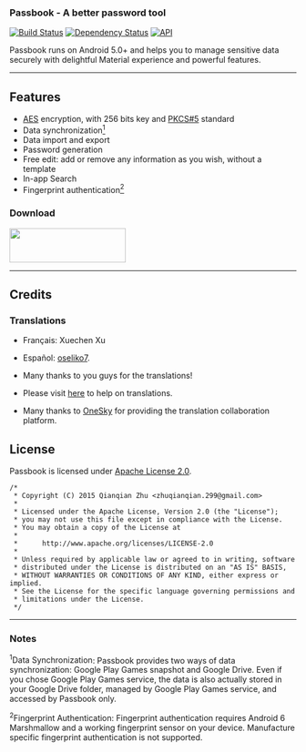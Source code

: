 ### Passbook - A better password tool

[![Build Status][travis-image]][travis-url]  [![Dependency Status][dependency-image]][dependency-url]  [![API][api-image]][api-url]

Passbook runs on Android 5.0+  and helps you to manage sensitive data securely with delightful Material experience and powerful features.

---

## Features

* [AES](http://en.wikipedia.org/wiki/Advanced_Encryption_Standard) encryption, with 256 bits key and [PKCS#5](http://en.wikipedia.org/wiki/PBKDF2) standard
* Data synchronization[<sup>1</sup>](#note1)
* Data import and export
* Password generation
* Free edit: add or remove any information as you wish, without a template
* In-app Search
* Fingerprint authentication[<sup>2</sup>](#note2)

### Download

<a href="https://play.google.com/store/apps/details?id=com.z299studio.pbfree"><img src="https://play.google.com/intl/en_us/badges/images/apps/en-play-badge.png" height="60" width="204" ></a>

---

## Credits

### Translations

* Français: Xuechen Xu
* Español: [oseliko7](https://github.com/joseliko7).
* Many thanks to you guys for the translations!

* Please visit [here](https://299studio.oneskyapp.com/collaboration/project?id=39783) to help on translations.
* Many thanks to [OneSky](http://www.oneskyapp.com) for providing the translation collaboration platform.

## License

Passbook is licensed under [Apache License 2.0](LICENSE).

    /*
     * Copyright (C) 2015 Qianqian Zhu <zhuqianqian.299@gmail.com>
     *
     * Licensed under the Apache License, Version 2.0 (the "License");
     * you may not use this file except in compliance with the License.
     * You may obtain a copy of the License at
     *
     *      http://www.apache.org/licenses/LICENSE-2.0
     *
     * Unless required by applicable law or agreed to in writing, software
     * distributed under the License is distributed on an "AS IS" BASIS,
     * WITHOUT WARRANTIES OR CONDITIONS OF ANY KIND, either express or implied.
     * See the License for the specific language governing permissions and
     * limitations under the License.
     */
---

### Notes

<a name="note1" id="md_anchor"><sup>1</sup>Data Synchronization</a>: Passbook provides two ways of data synchronization: Google Play Games snapshot and Google Drive. Even if you chose Google Play Games service, the data is also actually stored in your Google Drive folder, managed by Google Play Games service, and accessed by Passbook only.

<a name="note2" id="md_anchor"><sup>2</sup>Fingerprint Authentication</a>: Fingerprint authentication requires Android 6 Marshmallow and a working fingerprint sensor on your device. Manufacture specific fingerprint authentication is not supported.

[travis-url]: https://travis-ci.org/zhuqianqian/Passbook 
[travis-image]: https://travis-ci.org/zhuqianqian/Passbook.svg?branch=master

[dependency-url]:https://snyk.io/test/github/zhuqianqian/Passbook?targetFile=app%2Fbuild.gradle
[dependency-image]:https://snyk.io/test/github/zhuqianqian/Passbook/badge.svg?targetFile=app%2Fbuild.gradle

[api-url]:https://android-arsenal.com/api?level=21
[api-image]:https://img.shields.io/badge/API-21%2B-brightgreen.svg?style=flat
